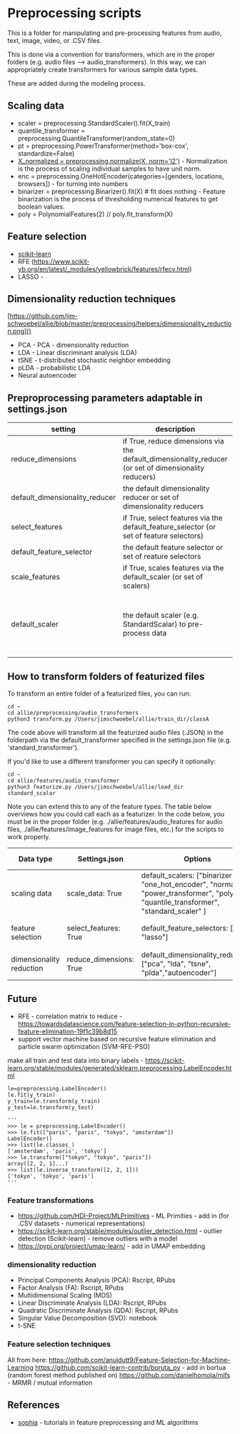 # Preprocessing scripts

This is a folder for manipulating and pre-processing features from audio, text, image, video, or .CSV files. 

This is done via a convention for transformers, which are in the proper folders (e.g. audio files --> audio_transformers). In this way, we can appropriately create transformers for various sample data types. 

These are added during the modeling process.

## Scaling data

* scaler = preprocessing.StandardScaler().fit(X_train)
* quantile_transformer = preprocessing.QuantileTransformer(random_state=0)
* pt = preprocessing.PowerTransformer(method='box-cox', standardize=False)
* [X_normalized = preprocessing.normalize(X, norm='l2')]() - Normalization is the process of scaling individual samples to have unit norm.
* enc = preprocessing.OneHotEncoder(categories=[genders, locations, browsers]) - for turning into numbers
* binarizer = preprocessing.Binarizer().fit(X)  # fit does nothing - Feature binarization is the process of thresholding numerical features to get boolean values.
* poly = PolynomialFeatures(2) // poly.fit_transform(X)

## Feature selection 

* [scikit-learn](https://scikit-learn.org/stable/modules/preprocessing.html)
* RFE (https://www.scikit-yb.org/en/latest/_modules/yellowbrick/features/rfecv.html) 
* LASSO - 

## Dimensionality reduction techniques

[https://github.com/jim-schwoebel/allie/blob/master/preprocessing/helpers/dimensionality_reduction.png]()

* PCA - PCA - dimensionality reduction
* LDA - Linear discriminant analysis (LDA)
* tSNE - t-distributed stochastic neighbor embedding 
* pLDA - probabilistic LDA 
* Neural autoencoder 

## Preproprocessing parameters adaptable in settings.json
| setting | description | default setting | all options | 
|------|------|------|------| 
| reduce_dimensions | if True, reduce dimensions via the default_dimensionality_reducer (or set of dimensionality reducers) | False | True, False |
| default_dimensionality_reducer | the default dimensionality reducer or set of dimensionality reducers | ["pca"] | ["pca", "lda", "tsne", "plda","autoencoder"] | 
| select_features | if True, select features via the default_feature_selector (or set of feature selectors) | False | True, False | 
| default_feature_selector | the default feature selector or set of reature selectors | ["lasso"] | ["lasso", "rfe"] | 
| scale_features | if True, scales features via the default_scaler (or set of scalers) | False | True, False | 
| default_scaler | the default scaler (e.g. StandardScalar) to pre-process data | ["standard_scaler"] | ["binarizer", "one_hot_encoder", "normalize", "power_transformer", "poly", "quantile_transformer", "standard_scaler"]|


## How to transform folders of featurized files

To transform an entire folder of a featurized files, you can run:

```
cd ~ 
cd allie/preprocessing/audio_transformers
python3 transform.py /Users/jimschwoebel/allie/train_dir/classA
```

The code above will transform all the featurized audio files (.JSON) in the folderpath via the default_transformer specified in the settings.json file (e.g. 'standard_transformer'). 

If you'd like to use a different transformer you can specify it optionally:

```
cd ~ 
cd allie/features/audio_transformer
python3 featurize.py /Users/jimschwoebel/allie/load_dir standard_scalar
```

Note you can extend this to any of the feature types. The table below overviews how you could call each as a featurizer. In the code below, you must be in the proper folder (e.g. ./allie/features/audio_features for audio files, ./allie/features/image_features for image files, etc.) for the scripts to work properly.

| Data type | Settings.json | Options | Call to featurizer a folder | Current directory must be | 
| --------- |  --------- |  --------- | --------- | --------- | 
| scaling data | scale_data: True | default_scalers: ["binarizer", "one_hot_encoder", "normalize", "power_transformer", "poly", "quantile_transformer", "standard_scaler" ] |  ```python3 feature_scale.py [folderpath] [options]``` | ./allie/preprocessing | 
| feature selection | select_features: True | default_feature_selectors: ["rfe", "lasso"] | ```python3 feature_select.py [folderpath] [options]``` | ./allie/preprocessing | 
| dimensionality reduction | reduce_dimensions: True | default_dimensionality_reduction: ["pca", "lda", "tsne", "plda","autoencoder"] | ```python3 feature_reduce.py [folderpath] [options]``` | ./allie/preprocessing  | 

## Future

* RFE - correlation matrix to reduce - https://towardsdatascience.com/feature-selection-in-python-recursive-feature-elimination-19f1c39b8d15
* support vector machine based on recursive feature elimination and particle swarm optimization (SVM-RFE-PSO)

make all train and test data into binary labels - https://scikit-learn.org/stable/modules/generated/sklearn.preprocessing.LabelEncoder.html

```python3
le=preprocessing.LabelEncoder()
le.fit(y_train)
y_train=le.transform(y_train)
y_test=le.transform(y_test)

'''
>>> le = preprocessing.LabelEncoder()
>>> le.fit(["paris", "paris", "tokyo", "amsterdam"])
LabelEncoder()
>>> list(le.classes_)
['amsterdam', 'paris', 'tokyo']
>>> le.transform(["tokyo", "tokyo", "paris"])
array([2, 2, 1]...)
>>> list(le.inverse_transform([2, 2, 1]))
['tokyo', 'tokyo', 'paris']
'''
```

### Feature transformations 

* https://github.com/HDI-Project/MLPrimitives - ML Primities - add in (for .CSV datasets - numerical representations)
* https://scikit-learn.org/stable/modules/outlier_detection.html - outlier detection (Scikit-learn) - remove outliers with a model
* https://pypi.org/project/umap-learn/ - add in UMAP embedding

### dimensionality reduction
- Principal Components Analysis (PCA): Rscript, RPubs
- Factor Analysis (FA): Rscript, RPubs
- Multidimensional Scaling (MDS)
- Linear Discriminate Analysis (LDA): Rscript, RPubs
- Quadratic Discriminate Analysis (QDA): Rscript, RPubs
- Singular Value Decomposition (SVD): notebook
- t-SNE

### Feature selection techniques

All from here: https://github.com/anujdutt9/Feature-Selection-for-Machine-Learning
https://github.com/scikit-learn-contrib/boruta_py - add in bortua (random forest method published on)
https://github.com/danielhomola/mifs - MRMR / mutual information

## References
* [sophia](https://github.com/jiankaiwang/sophia) - tutorials in feature preprocessing and ML algorithms
